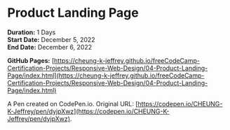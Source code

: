 # Product Landing Page

**Duration:** 1 Days\
**Start Date:** December 5, 2022\
**End Date:** December 6, 2022

**GitHub Pages:** [https://cheung-k-jeffrey.github.io/freeCodeCamp-Certification-Projects/Responsive-Web-Design/04-Product-Landing-Page/index.html](https://cheung-k-jeffrey.github.io/freeCodeCamp-Certification-Projects/Responsive-Web-Design/04-Product-Landing-Page/index.html)

A Pen created on CodePen.io. Original URL: [https://codepen.io/CHEUNG-K-Jeffrey/pen/dyjpXwz](https://codepen.io/CHEUNG-K-Jeffrey/pen/dyjpXwz).

